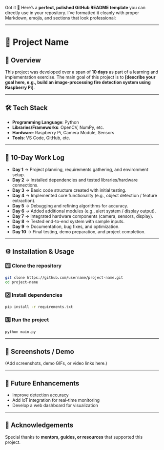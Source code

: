 Got it 🚀
Here’s a **perfect, polished GitHub README template** you can directly use in your repository. I’ve formatted it cleanly with proper Markdown, emojis, and sections that look professional:

---

# 🚀 Project Name

## 🔎 Overview

This project was developed over a span of **10 days** as part of a learning and implementation exercise.
The main goal of this project is to **\[describe your goal here, e.g., build an image-processing fire detection system using Raspberry Pi]**.

---

## 🛠️ Tech Stack

* **Programming Language**: Python
* **Libraries/Frameworks**: OpenCV, NumPy, etc.
* **Hardware**: Raspberry Pi, Camera Module, Sensors
* **Tools**: VS Code, GitHub, etc.

---

## 📅 10-Day Work Log

* **Day 1** → Project planning, requirements gathering, and environment setup.
* **Day 2** → Installed dependencies and tested libraries/hardware connections.
* **Day 3** → Basic code structure created with initial testing.
* **Day 4** → Implemented core functionality (e.g., object detection / feature extraction).
* **Day 5** → Debugging and refining algorithms for accuracy.
* **Day 6** → Added additional modules (e.g., alert system / display output).
* **Day 7** → Integrated hardware components (camera, sensors, display).
* **Day 8** → Tested end-to-end system with sample inputs.
* **Day 9** → Documentation, bug fixes, and optimization.
* **Day 10** → Final testing, demo preparation, and project completion.

---

## ⚙️ Installation & Usage

### 1️⃣ Clone the repository

```bash
git clone https://github.com/username/project-name.git
cd project-name
```

### 2️⃣ Install dependencies

```bash
pip install -r requirements.txt
```

### 3️⃣ Run the project

```bash
python main.py
```

---

## 📸 Screenshots / Demo

(Add screenshots, demo GIFs, or video links here.)

---

## 📌 Future Enhancements

* Improve detection accuracy
* Add IoT integration for real-time monitoring
* Develop a web dashboard for visualization

---

## 🙌 Acknowledgements

Special thanks to **mentors, guides, or resources** that supported this project.


